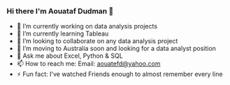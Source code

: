 ### Hi there I'm Aouataf Dudman  👋


- 🔭 I’m currently working on data analysis projects 
- 🌱 I’m currently learning Tableau
- 👯 I’m looking to collaborate on any data analysis project
- 🤔 I’m moving to Australia soon and looking for a data analyst position 
- 💬 Ask me about Excel, Python & SQL 
- 📫 How to reach me: Email: aouatefd@yahoo.com
- ⚡ Fun fact: I've watched Friends enough to almost remember every line 

